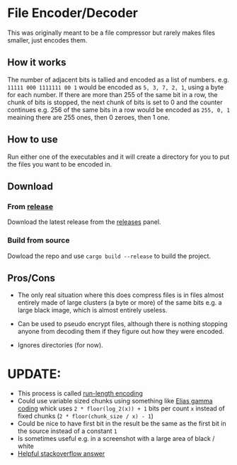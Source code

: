 # File Encoder/Decoder

This was originally meant to be a file compressor but rarely makes files smaller, just encodes them.

## How it works

The number of adjacent bits is tallied and encoded as a list of numbers.
e.g. `11111 000 1111111 00 1` would be encoded as `5, 3, 7, 2, 1`, using a byte for each number. If there are more than 255 of the same bit in a row, the chunk of bits is stopped, the next chunk of bits is set to 0 and the counter continues e.g. 256 of the same bits in a row would be encoded as `255, 0, 1` meaining there are 255 ones, then 0 zeroes, then 1 one.

## How to use

Run either one of the executables and it will create a directory for you to put the files you want to be encoded in.

## Download

### From [release](https://github.com/matsixfive/encoder/releases)

Download the latest release from the [releases](https://github.com/matsixfive/encoder/releases/latest) panel.

### Build from source

Dowload the repo and use `cargo build --release` to build the project.

## Pros/Cons

- The only real situation where this does compress files is in files almost entirely made of large clusters (a byte or more) of the same bits e.g. a large black image, which is almost entirely useless.

- Can be used to pseudo encrypt files, although there is nothing stopping anyone from decoding them if they figure out how they were encoded.

- Ignores directories (for now).

# UPDATE:
- This process is called [run-length encoding](https://en.wikipedia.org/wiki/Run-length_encoding)
- Could use variable sized chunks using something like [Elias gamma coding](https://en.wikipedia.org/wiki/Elias_gamma_coding) whick uses `2 * floor(log_2(x)) + 1` bits per count `x` instead of fixed chunks (`2 * floor(chunk_size / x) - 1`)
- Could be nice to have first bit in the result be the same as the first bit in the source instead of a constant `1`
- Is sometimes useful e.g. in a screenshot with a large area of black / white
- [Helpful stackoverflow answer](https://stackoverflow.com/a/7603969)
